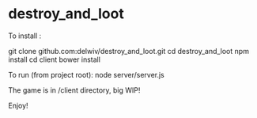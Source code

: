 destroy_and_loot
================
To install :

git clone github.com:delwiv/destroy_and_loot.git
cd destroy_and_loot
npm install
cd client 
bower install

To run (from project root): 
node server/server.js

The game is in /client directory, big WIP!

Enjoy!
